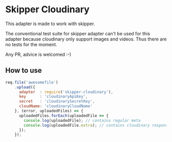 # Skipper Cloudinary

This adapter is made to work with skipper.

The conventional test suite for skipper adapter can't be used for this adapter because cloudinary only support images and videos. Thus there are no tests for the moment.

Any PR, advice is welcomed :-)

## How to use

```js
req.file('awesomefile')
    .upload({
      adapter  : require('skipper-cloudinary'),
      key      : 'cloudinaryApiKey',
      secret   : 'cloudinarySecretKey',
      cloudName: 'cloudinaryCloudName'
    }, (error, uploadedFiles) => {
      uploadedFiles.forEach(uploadedFile => {
        console.log(uploadedFile); // contains regular meta
        console.log(uploadedFile.extra); // contains cloudinary response
      });
    });
```
